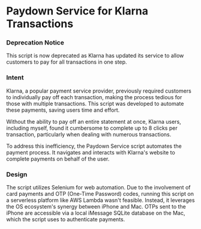 # Paydown Service for Klarna Transactions

### Deprecation Notice
This script is now deprecated as Klarna has updated its service to allow customers to pay for all transactions in one step.

### Intent

Klarna, a popular payment service provider, previously required customers to individually pay off each transaction, making the process tedious for those with multiple transactions. 
This script was developed to automate these payments, saving users time and effort.

Without the ability to pay off an entire statement at once, Klarna users, including myself, found it cumbersome to complete up to 8 clicks per transaction, particularly when dealing with numerous transactions.

To address this inefficiency, the Paydown Service script automates the payment process. 
It navigates and interacts with Klarna's website to complete payments on behalf of the user.

### Design

The script utilizes Selenium for web automation. 
Due to the involvement of card payments and OTP (One-Time Password) codes, running this script on a serverless platform like AWS Lambda wasn't feasible. 
Instead, it leverages the OS ecosystem's synergy between iPhone and Mac. 
OTPs sent to the iPhone are accessible via a local iMessage SQLite database on the Mac, which the script uses to authenticate payments.
